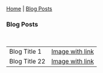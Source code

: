 <p center><a href="https://gouldju1.github.io/gouldju1/">Home</a> | <a href="https://gouldju1.github.io/gouldju1/blogs">Blog Posts</a></p>
<h3>Blog Posts</h3>
<br>
 <table cellspacing="0" cellpadding="0" style="background-color:rgba(0, 0, 0, 0);">
  <tr>
    <td style="text-align: left">Blog Title 1</td>
    <td style="text-align: center"><a href="https://gouldju1.github.io/gouldju1/posts/sample_post">Image with link</a></td>
  </tr>
  <tr>
    <td style="text-align: left">Blog Title 22</td>
    <td style="text-align: center"><a href="https://gouldju1.github.io/gouldju1/posts/sample_post">Image with link</a></td>
  </tr>
  <!--
  <tr>
    <td style="text-align: center">Blog Title</td>
    <td style="text-align: center"><a href="https://gouldju1.github.io/gouldju1/posts/sample_post">Image with link</a></td>
  </tr>
  -->
</table>
<br><br>
